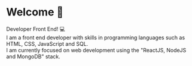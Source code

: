 <div align="left">
  <h1> Welcome 👋 </h1>
    <p> Developer Front End! 💻
    </br> I am a front end developer with skills in programming languages such as HTML, CSS, JavaScript and SQL. </br> I am currently focused on  web development using the "ReactJS, NodeJS and MongoDB" stack.
    </br>
    </p>
</div>

  
